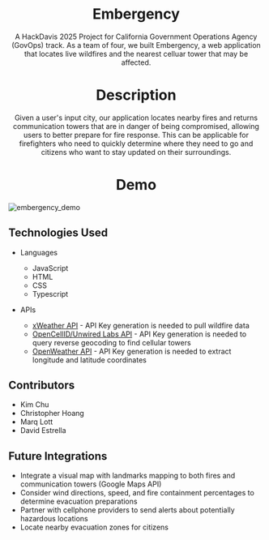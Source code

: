 <h1 align='center'> Embergency </h1>
<p align='center'> A HackDavis 2025 Project for California Government Operations Agency (GovOps) track. As a team of four, we built Embergency, a web application that locates live wildfires and the nearest celluar tower that may be affected. </p>

<h1 align='center'> Description </h1>
<p align='center'> Given a user's input city, our application locates nearby fires and returns communication towers that are in danger of being compromised, allowing users to better prepare for fire response. This can be applicable for firefighters who need to quickly determine where they need to go and citizens who want to stay updated on their surroundings. </p>

<h1 align='center'> Demo </h1>

![embergency_demo](https://github.com/user-attachments/assets/c9effc91-4264-4844-bbb0-133bfa6a3c43)


## Technologies Used

* Languages
   - JavaScript
   - HTML
   - CSS
   - Typescript
 
* APIs
    - [xWeather API](https://www.xweather.com/docs/weather-api/endpoints/fires) - API Key generation is needed to pull wildfire data
    - [OpenCellID/Unwired Labs API](https://unwiredlabs.com/api) - API Key generation is needed to query reverse geocoding to find cellular towers
    - [OpenWeather API](https://openweathermap.org/api) - API Key generation is needed to extract longitude and latitude coordinates

## Contributors

* Kim Chu
* Christopher Hoang
* Marq Lott
* David Estrella

## Future Integrations
* Integrate a visual map with landmarks mapping to both fires and communication towers (Google Maps API)
* Consider wind directions, speed, and fire containment percentages to determine evacuation preparations
* Partner with cellphone providers to send alerts about potentially hazardous locations
* Locate nearby evacuation zones for citizens
